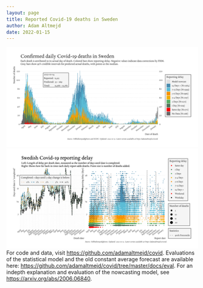 ```yaml
---
layout: page
title: Reported Covid-19 deaths in Sweden
author: Adam Altmejd
date: 2022-01-15
---
```


![Graph of Swedish Covid-19 deaths with reporting delay.](deaths_lag_sweden_2022-01-15.png "Swedish Covid-19 deaths.")
![Graph of Swedish Covid-19 reporting delay in daily deaths.](lag_trend_sweden_2022-01-15.png "Trend in Swedish Covid-19 mortality reporting delay.")
For code and data, visit <https://github.com/adamaltmejd/covid>.
Evaluations of the statistical model and the old constant average forecast are available here: <https://github.com/adamaltmejd/covid/tree/master/docs/eval>.
For an indepth explanation and evaluation of the nowcasting model, see <https://arxiv.org/abs/2006.06840>.
